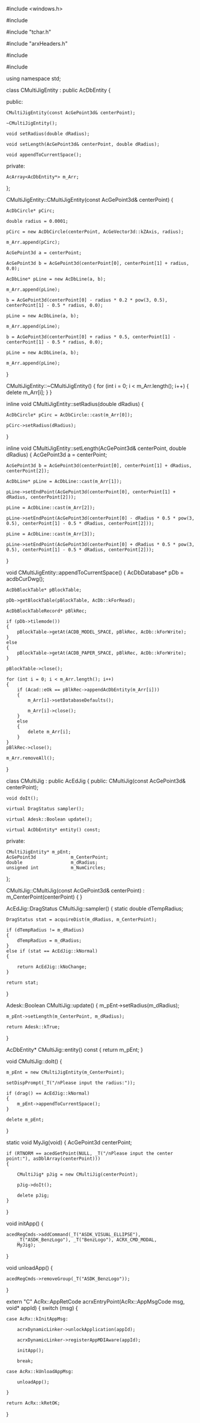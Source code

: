 #include <windows.h>

#include <algorithm>

#include "tchar.h"

#include "arxHeaders.h"

#include <algorithm>
	
#include <cmath>

using namespace std;

class CMultiJigEntity : public AcDbEntity
{

public:

	CMultiJigEntity(const AcGePoint3d& centerPoint);
	
	~CMultiJigEntity();
	
	void setRadius(double dRadius);

	void setLength(AcGePoint3d& centerPoint, double dRadius);

	void appendToCurrentSpace();
private:

	AcArray<AcDbEntity*> m_Arr;

};

CMultiJigEntity::CMultiJigEntity(const AcGePoint3d& centerPoint)
{

	AcDbCircle* pCirc;
	
	double radius = 0.0001;

	pCirc = new AcDbCircle(centerPoint, AcGeVector3d::kZAxis, radius);

	m_Arr.append(pCirc);

	AcGePoint3d a = centerPoint;

	AcGePoint3d b = AcGePoint3d(centerPoint[0], centerPoint[1] + radius, 0.0);

	AcDbLine* pLine = new AcDbLine(a, b);

	m_Arr.append(pLine);

	b = AcGePoint3d(centerPoint[0] - radius * 0.2 * pow(3, 0.5), centerPoint[1] - 0.5 * radius, 0.0);

	pLine = new AcDbLine(a, b);

	m_Arr.append(pLine);

	b = AcGePoint3d(centerPoint[0] + radius * 0.5, centerPoint[1] - centerPoint[1] - 0.5 * radius, 0.0);

	pLine = new AcDbLine(a, b);

	m_Arr.append(pLine);
}

CMultiJigEntity::~CMultiJigEntity()
{
	for (int i = 0; i < m_Arr.length(); i++)
	{
		delete m_Arr[i];
	}
}

inline void CMultiJigEntity::setRadius(double dRadius)
{

	AcDbCircle* pCirc = AcDbCircle::cast(m_Arr[0]);

	pCirc->setRadius(dRadius);
}

inline void CMultiJigEntity::setLength(AcGePoint3d& centerPoint, double dRadius)
{
	AcGePoint3d a = centerPoint;

	AcGePoint3d b = AcGePoint3d(centerPoint[0], centerPoint[1] + dRadius, centerPoint[2]);

	AcDbLine* pLine = AcDbLine::cast(m_Arr[1]);

	pLine->setEndPoint(AcGePoint3d(centerPoint[0], centerPoint[1] + dRadius, centerPoint[2]));

	pLine = AcDbLine::cast(m_Arr[2]);

	pLine->setEndPoint(AcGePoint3d(centerPoint[0] - dRadius * 0.5 * pow(3, 0.5), centerPoint[1] - 0.5 * dRadius, centerPoint[2]));

	pLine = AcDbLine::cast(m_Arr[3]);

	pLine->setEndPoint(AcGePoint3d(centerPoint[0] + dRadius * 0.5 * pow(3, 0.5), centerPoint[1] - 0.5 * dRadius, centerPoint[2]));

}

void CMultiJigEntity::appendToCurrentSpace()
{
	AcDbDatabase* pDb = acdbCurDwg();

	AcDbBlockTable* pBlockTable;

	pDb->getBlockTable(pBlockTable, AcDb::kForRead);

	AcDbBlockTableRecord* pBlkRec;

	if (pDb->tilemode())
	{
		pBlockTable->getAt(ACDB_MODEL_SPACE, pBlkRec, AcDb::kForWrite);
	}
	else
	{
		pBlockTable->getAt(ACDB_PAPER_SPACE, pBlkRec, AcDb::kForWrite);
	}

	pBlockTable->close();

	for (int i = 0; i < m_Arr.length(); i++)
	{
		if (Acad::eOk == pBlkRec->appendAcDbEntity(m_Arr[i]))
		{
			m_Arr[i]->setDatabaseDefaults();

			m_Arr[i]->close();
		}
		else
		{
			delete m_Arr[i];
		}
	}
	pBlkRec->close();

	m_Arr.removeAll();
}

class CMultiJig : public AcEdJig
{
public:
	CMultiJig(const AcGePoint3d& centerPoint);

	void doIt();

	virtual DragStatus sampler();

	virtual Adesk::Boolean update();

	virtual AcDbEntity* entity() const;
	
private:

	CMultiJigEntity* m_pEnt;
	AcGePoint3d				m_CenterPoint;
	double					m_dRadius;
	unsigned int			m_NumCircles;

};

CMultiJig::CMultiJig(const AcGePoint3d& centerPoint) : m_CenterPoint(centerPoint)
{
}

AcEdJig::DragStatus CMultiJig::sampler()
{
	static double dTempRadius;

	DragStatus stat = acquireDist(m_dRadius, m_CenterPoint);

	if (dTempRadius != m_dRadius)
	{
		dTempRadius = m_dRadius;
	}
	else if (stat == AcEdJig::kNormal)
	{
		
		return AcEdJig::kNoChange;
	}

	return stat;

}

Adesk::Boolean  CMultiJig::update()
{
	m_pEnt->setRadius(m_dRadius);

	m_pEnt->setLength(m_CenterPoint, m_dRadius);

	return Adesk::kTrue;
}

AcDbEntity* CMultiJig::entity() const
{
	return m_pEnt;
}

void CMultiJig::doIt()
{
	
	m_pEnt = new CMultiJigEntity(m_CenterPoint);

	setDispPrompt(_T("/nPlease input the radius:"));

	if (drag() == AcEdJig::kNormal)
	{
		m_pEnt->appendToCurrentSpace();
	}

	delete m_pEnt;
}

static void MyJig(void)
{
	AcGePoint3d centerPoint;

	if (RTNORM == acedGetPoint(NULL, _T("/nPlease input the center point:"), asDblArray(centerPoint)))
	{

		CMultiJig* pJig = new CMultiJig(centerPoint);

		pJig->doIt();

		delete pJig;
	}
}

void
initApp()
{
	
	acedRegCmds->addCommand(_T("ASDK_VISUAL_ELLIPSE"),
		_T("ASDK_BenzLogo"), _T("BenzLogo"), ACRX_CMD_MODAL,
		MyJig);

}

void
unloadApp()
{

	acedRegCmds->removeGroup(_T("ASDK_BenzLogo"));

}

extern "C" AcRx::AppRetCode
acrxEntryPoint(AcRx::AppMsgCode msg, void* appId)
{
	switch (msg) {

	case AcRx::kInitAppMsg:

		acrxDynamicLinker->unlockApplication(appId);

		acrxDynamicLinker->registerAppMDIAware(appId);

		initApp();

		break;

	case AcRx::kUnloadAppMsg:

		unloadApp();

	}

	return AcRx::kRetOK;

}
